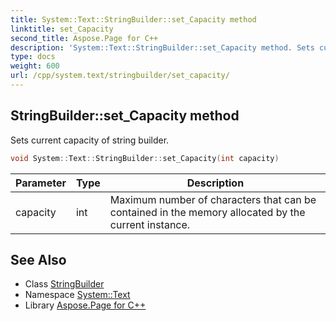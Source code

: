 ```yaml
---
title: System::Text::StringBuilder::set_Capacity method
linktitle: set_Capacity
second_title: Aspose.Page for C++
description: 'System::Text::StringBuilder::set_Capacity method. Sets current capacity of string builder in C++.'
type: docs
weight: 600
url: /cpp/system.text/stringbuilder/set_capacity/
---
```

## StringBuilder::set_Capacity method


Sets current capacity of string builder.

```cpp
void System::Text::StringBuilder::set_Capacity(int capacity)
```


| Parameter | Type | Description |
| --- | --- | --- |
| capacity | int | Maximum number of characters that can be contained in the memory allocated by the current instance. |

## See Also

* Class [StringBuilder](../)
* Namespace [System::Text](../../)
* Library [Aspose.Page for C++](../../../)
